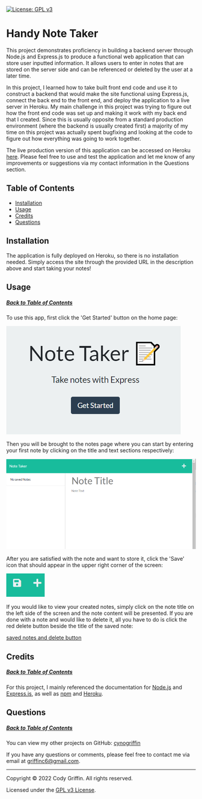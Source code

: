 [![License: GPL v3](https://img.shields.io/badge/License-GPLv3-blue.svg)](https://www.gnu.org/licenses/gpl-3.0)

# Handy Note Taker

This project demonstrates proficiency in building a backend server through Node.js and Express.js to produce a functional web application that can store user inputted information. It allows users to enter in notes that are stored on the server side and can be referenced or deleted by the user at a later time.

In this project, I learned how to take built front end code and use it to construct a backend that would make the site functional using Express.js, connect the back end to the front end, and deploy the application to a live server in Heroku. My main challenge in this project was trying to figure out how the front end code was set up and making it work with my back end that I created. Since this is usually opposite from a standard production environment (where the backend is usually created first) a majority of my time on this project was actually spent bugfixing and looking at the code to figure out how everything was going to work together.

The live production version of this application can be accessed on Heroku [here](https://pure-headland-10773.herokuapp.com/). Please feel free to use and test the application and let me know of any improvements or suggestions via my contact information in the Questions section.

## Table of Contents

* [Installation](#installation)
* [Usage](#usage)
* [Credits](#credits)
* [Questions](#questions)

## Installation

The application is fully deployed on Heroku, so there is no installation needed. Simply access the site through the provided URL in the description above and start taking your notes!

## Usage
##### [Back to Table of Contents](#table-of-contents)

To use this app, first click the 'Get Started' button on the home page:

![get started button](https://github.com/cynogriffin/handy-note-taker/blob/main/assets/get%20started.PNG)

Then you will be brought to the notes page where you can start by entering your first note by clicking on the title and text sections respectively: 

![notes page](https://github.com/cynogriffin/handy-note-taker/blob/main/assets/app%20screenshot.PNG)

After you are satisfied with the note and want to store it, click the 'Save' icon that should appear in the upper right corner of the screen: 

![save button](https://github.com/cynogriffin/handy-note-taker/blob/main/assets/save.PNG)

If you would like to view your created notes, simply click on the note title on the left side of the screen and the note content will be presented. If you are done with a note and would like to delete it, all you have to do is click the red delete button beside the title of the saved note: 

[saved notes and delete button](https://github.com/cynogriffin/handy-note-taker/blob/main/assets/note%20created.PNG)

## Credits
##### [Back to Table of Contents](#table-of-contents)

For this project, I mainly referenced the documentation for [Node.js](https://nodejs.org/api/) and [Express.js](https://www.npmjs.com/package/express), as well as [npm](https://docs.npmjs.com/downloading-and-installing-node-js-and-npm) and [Heroku](https://devcenter.heroku.com/articles/deploying-nodejs).

## Questions
##### [Back to Table of Contents](#table-of-contents)

You can view my other projects on GitHub: [cynogriffin](https://github.com/cynogriffin)

If you have any questions or comments, please feel free to contact me via email at griffinc6@gmail.com.


---
Copyright &copy; 2022 Cody Griffin. All rights reserved.

Licensed under the [GPL v3 License](https://www.gnu.org/licenses/gpl-3.0).  